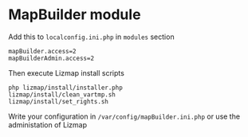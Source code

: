 MapBuilder module
=================

Add this to `localconfig.ini.php` in `modules` section
```
mapBuilder.access=2
mapBuilderAdmin.access=2

```

Then execute Lizmap install scripts

```
php lizmap/install/installer.php
lizmap/install/clean_vartmp.sh
lizmap/install/set_rights.sh
```

Write your configuration in `/var/config/mapBuilder.ini.php` or use the administation of Lizmap